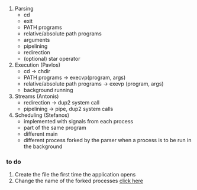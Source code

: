 1. Parsing
    * cd
    * exit
    * PATH programs
    * relative/absolute path programs
    * arguments
    * pipelining
    * redirection
    * (optional) star operator
2. Execution (Pavlos)
    * cd -> chdir
    * PATH programs -> execvp(program, args)
    * relative/absolute path programs -> exevp (program, args)
    * background running
3. Streams (Antonis)
    * redirection -> dup2 system call
    * pipelining -> pipe, dup2 system calls
4. Scheduling (Stefanos)
    * implemented with signals from each process
    * part of the same program
    * different main
    * different process forked by the parser when a process is to be run in the background


### to do

1. Create the file the first time the application opens
2. Change the name of the forked processes [click here](http://www.uofr.net/~greg/processname.html)
